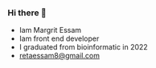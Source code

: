### Hi there 👋
- Iam Margrit Essam 
- Iam front end developer 
- I graduated from bioinformatic in 2022
- retaessam8@gmail.com